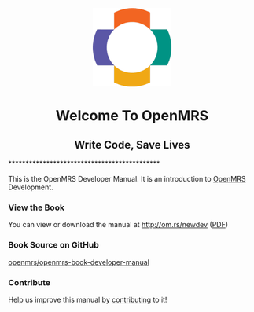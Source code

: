 <center><img src="/assets/OpenMRS-cross.png"></center>
<center><h1> Welcome To OpenMRS </h1></center>
<center><h2> Write Code, Save Lives </h2></center>
********************************************

This is the OpenMRS Developer Manual. It is an introduction to [OpenMRS](https://openmrs.org) Development.

### View the Book

You can view or download the manual at http://om.rs/newdev ([PDF](http://om.rs/newdevpdf))

### Book Source on GitHub

[openmrs/openmrs-book-developer-manual](https://github.com/openmrs/openmrs-book-developer-manual)

### Contribute

Help us improve this manual by [contributing](CONTRIBUTING.md) to it!



